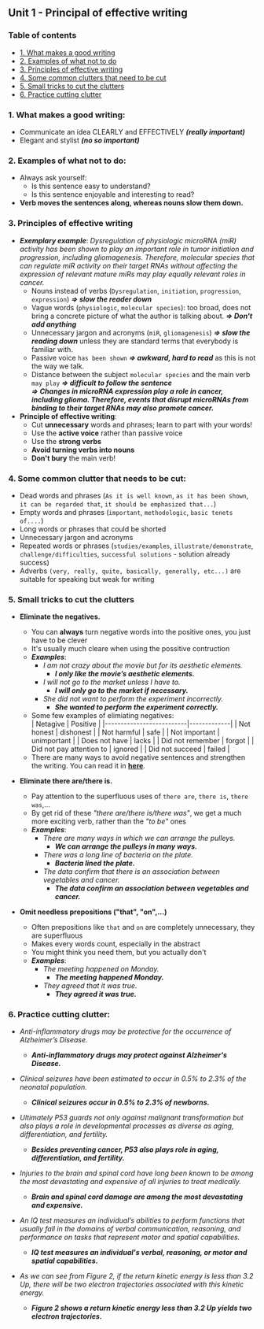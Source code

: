 ## Unit 1 - Principal of effective writing

### Table of contents
* [1. What makes a good writing](#1-What-makes-a-good-writing) 
* [2. Examples of what not to do](#2-Examples-of-what-not-to-do)
* [3. Principles of effective writing](#3-Principles-of-effective-writing)
* [4. Some common clutters that need to be cut](#4-Some-common-clutter-that-need-to-be-cut)
* [5. Small tricks to cut the clutters](#5-Small-tricks-to-cut-the-clutters)
* [6. Practice cutting clutter](#6-Practice-cutting-clutter)


### 1. What makes a good writing:
+ Communicate an idea CLEARLY and EFFECTIVELY ***(really important)***
+ Elegant and stylist ***(no so important)***

### 2. Examples of what not to do:
+ Always ask yourself:
	+ Is this sentence easy to understand?
	+ Is this sentence enjoyable and interesting to read?
+ **Verb moves the sentences along, whereas nouns slow them down.**

### 3. Principles of effective writing
+ ***Exemplary example***: *Dysregulation of physiologic microRNA (miR) activity has been shown to play an important role in tumor initiation and progression, including gliomagenesis. Therefore, molecular species that can regulate miR activity on their target RNAs without affecting the expression of relevant mature miRs may play equally relevant roles in cancer.*
	+ Nouns instead of verbs (`Dysregulation`, `initiation`, `progression`, `expression`) ***=> slow the reader down***
	+ Vague words (`physiologic`, `molecular species`): too broad, does not bring a concrete picture of what the author is talking about. ***=> Don't add anything***
	+ Unnecessary jargon and acronyms (`miR`, `gliomagenesis`) ***=> slow the reading down*** unless they are standard terms that everybody is familiar with.
	+ Passive voice `has been shown` ***=> awkward, hard to read*** as this is not the way we talk.
	+ Distance between the subject `molecular species` and the main verb `may play` ***=> difficult to follow the sentence***  
  ***=> Changes in microRNA expression play a role in cancer, including glioma. Therefore, events that disrupt microRNAs from binding to their target RNAs may also promote cancer.***
+ **Principle of effective writing**:
	+ Cut **unnecessary** words and phrases; learn to part with your words!
	+ Use the **active voice** rather than passive voice
	+ Use the **strong verbs**
	+ **Avoid turning verbs into nouns**
	+ **Don't bury** the main verb! 

### 4. Some common clutter that needs to be cut:
+ Dead words and phrases (`As it is well known`, `as it has been shown`, `it can be regarded that`, `it should be emphasized that...`)
+ Empty words and phrases (`important`, `methodologic`, `basic tenets of....`)
+ Long words or phrases that could be shorted
+ Unnecessary jargon and acronyms
+ Repeated words or phrases (`studies/examples`, `illustrate/demonstrate`, `challenge/difficulties`, `successful solutions` - solution already success)
+ Adverbs `(very, really, quite, basically, generally, etc...)` are suitable for speaking  but weak for writing

### 5. Small tricks to cut the clutters
+ **Eliminate the negatives.**
  + You can **always** turn negative words into the positive ones, you just have to be clever
  + It's usually much cleare when using the possitive contruction
  + ***Examples***:
 	+ *I am not crazy about the movie but for its aesthetic elements.*
  		+ ***I only like the movie’s aesthetic elements.***
  	+ *I will not go to the market unless I have to.*
  		+ ***I will only go to the market if necessary.***
  	+ *She did not want to perform the experiment incorrectly.*
  		+ ***She wanted to perform the experiment correctly.*** 
  + Some few examples of elimiating negatives:  
  	| Netagive                 | Positive    |
	|--------------------------|-------------|
	| Not honest               | dishonest   |
	| Not harmful              | safe        |
	| Not important            | unimportant |
	| Does not have            | lacks       |
	| Did not remember         | forgot      |
	| Did not pay attention to | ignored     |
	| Did not succeed          | failed      |
  + There are many ways to avoid negative sentences and strengthen the writing. You can read it in [**here**](https://wordvice.com/grammar-avoid-double-negatives/).

+ **Eliminate there are/there is.**
  + Pay attention to the superfluous uses of `there are`, `there is`, `there was`,...
  + By get rid of these *"there are/there is/there was"*, we get a much more exciting verb, rather than the *"to be"* ones
  + ***Examples***:
  	+ *There are many ways in which we can arrange the pulleys.*
  		+ ***We can arrange the pulleys in many ways.*** 
  	+ *There was a long line of bacteria on the plate.*
  		+ ***Bacteria lined the plate.*** 
	+ *The data confirm that there is an association between vegetables and cancer.*
  		+ ***The data confirm an association between vegetables and cancer.***

+ **Omit needless prepositions ("that", "on",...)**
  + Often prepositions like `that` and `on` are completely unnecessary, they are superfluous
  + Makes every words count, especially in the abstract
  + You might think you need them, but you actually don't
  + ***Examples***:
 	+ *The meeting happened on Monday.*
 		+ ***The meeting happened Monday.*** 
	+ *They agreed that it was true.*
  		+ ***They agreed it was true.***

### 6. Practice cutting clutter:
+ _Anti-inflammatory drugs may be protective for the occurrence of Alzheimer’s Disease._
  + ***Anti-inflammatory drugs may protect against Alzheimer's Disease.***

+ _Clinical seizures have been estimated to occur in 0.5% to 2.3% of the neonatal population._
  + ***Clinical seizures occur in 0.5% to 2.3% of newborns.***
  
+ _Ultimately P53 guards not only against malignant transformation but also plays a role in developmental processes as diverse as aging, differentiation, and fertility._
  + ***Besides preventing cancer, P53 also plays role in aging, differentiation, and fertility.***
  
+ _Injuries to the brain and spinal cord have long been known to be among the most devastating and expensive of all injuries to treat medically._
  + ***Brain and spinal cord damage are among the most devastating and expensive.***
  
+ _An IQ test measures an individual’s abilities to perform functions that usually fall in the domains of verbal communication, reasoning, and performance on tasks that represent motor and spatial capabilities._
  + ***IQ test measures an individual's verbal, reasoning, or motor and spatial capabilities.***

+ _As we can see from Figure 2, if the return kinetic energy is less than 3.2 Up, there will be two electron trajectories associated with this kinetic energy._
  + ***Figure 2 shows a return kinetic energy less than 3.2 Up yields two electron trajectories.***
